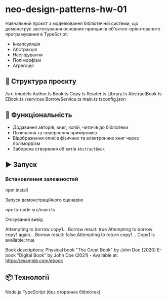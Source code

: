 # neo-design-patterns-hw-01

Навчальний проєкт з моделювання бібліотечної системи, що демонструє застосування основних принципів об'єктно-орієнтованого програмування в TypeScript:

- Інкапсуляція
- Абстракція
- Наслідування
- Поліморфізм
- Агрегація

## 📁 Структура проєкту

/src
/models
Author.ts
Book.ts
Copy.ts
Reader.ts
Library.ts
AbstractBook.ts
EBook.ts
/services
BorrowService.ts
main.ts
tsconfig.json


## 🧪 Функціональність

- Додавання авторів, книг, копій, читачів до бібліотеки
- Позичання та повернення примірників
- Відображення описів фізичних та електронних книг через поліморфізм
- Заборона створення об'єктів `AbstractBook`

## ▶️ Запуск

### Встановлення залежностей

npm install

Запуск демонстраційного сценарію

npx ts-node src/main.ts

Очікуваний вивід

Attempting to borrow copy1...
Borrow result: true
Attempting to borrow copy1 again...
Borrow result: false
Attempting to return copy1...
Copy1 is available: true

Book descriptions:
Physical book "The Great Book" by John Doe (2020)
E-book "Digital Book" by John Doe (2021) - Available at: <https://example.com/ebook>

## 📦 Технології

  Node.js
  TypeScript (без сторонніх бібліотек)